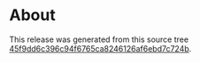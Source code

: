 <!--
Copyright (c) Microsoft Corporation. All rights reserved.
Licensed under the MIT License.
-->
              
# About
              
This release was generated from this source tree [45f9dd6c396c94f6765ca8246126af6ebd7c724b](https://github.com/microsoft/accessibility-insights-action/tree/45f9dd6c396c94f6765ca8246126af6ebd7c724b).

